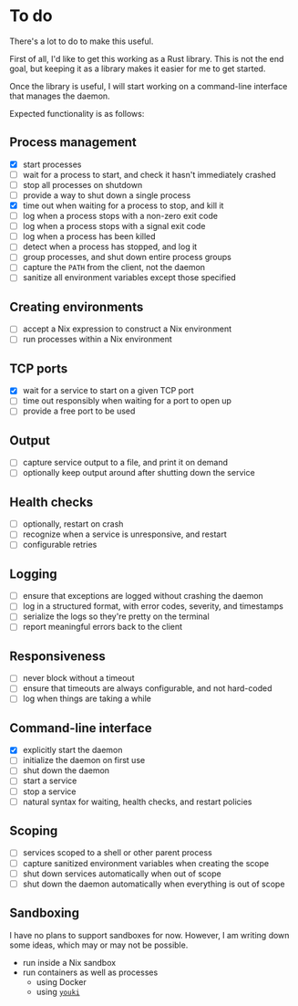 # To do

There's a lot to do to make this useful.

First of all, I'd like to get this working as a Rust library. This is not the
end goal, but keeping it as a library makes it easier for me to get started.

Once the library is useful, I will start working on a command-line interface
that manages the daemon.

Expected functionality is as follows:

## Process management

- [x] start processes
- [ ] wait for a process to start, and check it hasn't immediately crashed
- [ ] stop all processes on shutdown
- [ ] provide a way to shut down a single process
- [x] time out when waiting for a process to stop, and kill it
- [ ] log when a process stops with a non-zero exit code
- [ ] log when a process stops with a signal exit code
- [ ] log when a process has been killed
- [ ] detect when a process has stopped, and log it
- [ ] group processes, and shut down entire process groups
- [ ] capture the `PATH` from the client, not the daemon
- [ ] sanitize all environment variables except those specified

## Creating environments

- [ ] accept a Nix expression to construct a Nix environment
- [ ] run processes within a Nix environment

## TCP ports

- [x] wait for a service to start on a given TCP port
- [ ] time out responsibly when waiting for a port to open up
- [ ] provide a free port to be used

## Output

- [ ] capture service output to a file, and print it on demand
- [ ] optionally keep output around after shutting down the service

## Health checks

- [ ] optionally, restart on crash
- [ ] recognize when a service is unresponsive, and restart
- [ ] configurable retries

## Logging

- [ ] ensure that exceptions are logged without crashing the daemon
- [ ] log in a structured format, with error codes, severity, and timestamps
- [ ] serialize the logs so they're pretty on the terminal
- [ ] report meaningful errors back to the client

## Responsiveness

- [ ] never block without a timeout
- [ ] ensure that timeouts are always configurable, and not hard-coded
- [ ] log when things are taking a while

## Command-line interface

- [x] explicitly start the daemon
- [ ] initialize the daemon on first use
- [ ] shut down the daemon
- [ ] start a service
- [ ] stop a service
- [ ] natural syntax for waiting, health checks, and restart policies

## Scoping

- [ ] services scoped to a shell or other parent process
- [ ] capture sanitized environment variables when creating the scope
- [ ] shut down services automatically when out of scope
- [ ] shut down the daemon automatically when everything is out of scope

## Sandboxing

I have no plans to support sandboxes for now. However, I am writing down some
ideas, which may or may not be possible.

- run inside a Nix sandbox
- run containers as well as processes
  - using Docker
  - using [`youki`](https://github.com/containers/youki)
